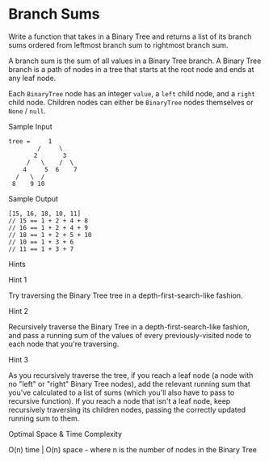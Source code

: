 # Branch Sums

Write a function that takes in a Binary Tree and returns a list of its branch sums ordered from leftmost branch sum to rightmost branch sum.

A branch sum is the sum of all values in a Binary Tree branch. A Binary Tree branch is a path of nodes in a tree that starts at the root node and ends at any leaf node.

Each `BinaryTree` node has an integer `value`, a `left` child node, and a `right` child node. Children nodes can either be `BinaryTree` nodes themselves or `None` / `null`.

Sample Input
```
tree =     1
        /     \
       2       3
     /   \    /  \
    4     5  6    7
  /   \  /
 8    9 10
```

Sample Output
```
[15, 16, 18, 10, 11]
// 15 == 1 + 2 + 4 + 8
// 16 == 1 + 2 + 4 + 9
// 18 == 1 + 2 + 5 + 10
// 10 == 1 + 3 + 6
// 11 == 1 + 3 + 7
```

Hints

Hint 1

Try traversing the Binary Tree tree in a depth-first-search-like fashion.

Hint 2

Recursively traverse the Binary Tree in a depth-first-search-like fashion, and pass a running sum of the values of every previously-visited node to each node that you're traversing.

Hint 3

As you recursively traverse the tree, if you reach a leaf node (a node with no "left" or "right" Binary Tree nodes), add the relevant running sum that you've calculated to a list of sums (which you'll also have to pass to recursive function). If you reach a node that isn't a leaf node, keep recursively traversing its children nodes, passing the correctly updated running sum to them.

Optimal Space & Time Complexity

O(n) time | O(n) space - where n is the number of nodes in the Binary Tree